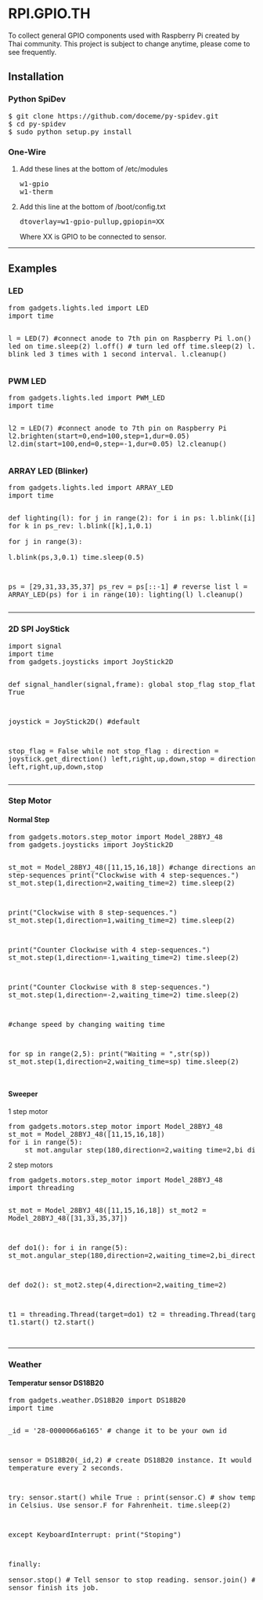 # RPI.GPIO.TH
To collect general GPIO components used with Raspberry Pi created by Thai community.
This project is subject to change anytime, please come to see frequently.
<h2>Installation</h2>
<h3>Python SpiDev</h3>
<pre>
$ git clone https://github.com/doceme/py-spidev.git
$ cd py-spidev
$ sudo python setup.py install
</pre>
<h3>One-Wire</h3>
<ol>
<li>
Add these lines at the bottom of /etc/modules 
<pre>
w1-gpio
w1-therm
</pre>
</li>
<li>
Add this line at the bottom of /boot/config.txt
<pre>
dtoverlay=w1-gpio-pullup,gpiopin=XX
</pre>
Where XX is GPIO to be connected to sensor.
</li>
</ol>
<hr />
<h2>Examples</h2>
<h3>LED</h3>
<pre>
from gadgets.lights.led import LED
import time

l = LED(7) #connect anode to 7th pin on Raspberry Pi
l.on() # turn led on
time.sleep(2)
l.off() # turn led off
time.sleep(2)
l.blink(3,1) # blink led 3 times with 1 second interval.
l.cleanup()
</pre>
<h3>PWM LED</h3>
<pre>
from gadgets.lights.led import PWM_LED
import time

l2 = LED(7) #connect anode to 7th pin on Raspberry Pi
l2.brighten(start=0,end=100,step=1,dur=0.05)
l2.dim(start=100,end=0,step=-1,dur=0.05)
l2.cleanup()
</pre>
<h3>ARRAY LED (Blinker)</h3>
<pre>
from gadgets.lights.led import ARRAY_LED
import time

def lighting(l):
	for j in range(2):
		for i in ps:
			l.blink([i],1,0.1)
		for k in ps_rev:
			l.blink([k],1,0.1)	
	for j in range(3):		
		l.blink(ps,3,0.1)
		time.sleep(0.5)

ps = [29,31,33,35,37]
ps_rev = ps[::-1] # reverse list
l = ARRAY_LED(ps)
for i in range(10):
	lighting(l)
l.cleanup()
</pre>
<hr />
<h3>2D SPI JoyStick</h3>
<pre>
import signal
import time
from gadgets.joysticks import JoyStick2D

def signal_handler(signal,frame):
	global stop_flag
	stop_flat = True

joystick = JoyStick2D() #default 

stop_flag = False
while not stop_flag :
	direction = joystick.get_direction()
	left,right,up,down,stop = direction
	print left,right,up,down,stop
</pre>
<hr />
<h3>Step Motor</h3>
<h4>Normal Step</h4>
<pre>
from gadgets.motors.step_motor import Model_28BYJ_48
from gadgets.joysticks import JoyStick2D

st_mot = Model_28BYJ_48([11,15,16,18])
#change directions and step-sequences
print("Clockwise with 4 step-sequences.")
st_mot.step(1,direction=2,waiting_time=2) 
time.sleep(2)

print("Clockwise with 8 step-sequences.")
st_mot.step(1,direction=1,waiting_time=2) 
time.sleep(2)

print("Counter Clockwise with 4 step-sequences.")
st_mot.step(1,direction=-1,waiting_time=2) 
time.sleep(2)

print("Counter Clockwise with 8 step-sequences.")
st_mot.step(1,direction=-2,waiting_time=2) 
time.sleep(2)

#change speed by changing waiting time

for sp in range(2,5):
	print("Waiting = ",str(sp))
	st_mot.step(1,direction=2,waiting_time=sp) 
	time.sleep(2)

</pre>

<h4>Sweeper</h4>
<p>1 step motor</p>
<pre>
from gadgets.motors.step_motor import Model_28BYJ_48
st_mot = Model_28BYJ_48([11,15,16,18])
for i in range(5):
	st_mot.angular_step(180,direction=2,waiting_time=2,bi_direction=True) 	
</pre>
<p>2 step motors</p>
<pre>
from gadgets.motors.step_motor import Model_28BYJ_48
import threading

st_mot = Model_28BYJ_48([11,15,16,18])
st_mot2 = Model_28BYJ_48([31,33,35,37])

def do1():
	for i in range(5):
		st_mot.angular_step(180,direction=2,waiting_time=2,bi_direction=True) 	

def do2():
	st_mot2.step(4,direction=2,waiting_time=2) 

t1 = threading.Thread(target=do1)
t2 = threading.Thread(target=do2)
t1.start()
t2.start()	
</pre>
<hr/>
<h3>Weather</h3>
<h4>Temperatur sensor DS18B20</h4>
<pre>
from gadgets.weather.DS18B20 import DS18B20 
import time

_id = '28-0000066a6165' # change it to be your own id

sensor = DS18B20(_id,2) # create DS18B20 instance. It would read temperature every 2 seconds.

try:
	sensor.start()
	while True :
		print(sensor.C) # show temperature in Celsius. Use sensor.F for Fahrenheit.
		time.sleep(2)
	
except KeyboardInterrupt:
	print("Stoping")
	
finally:	
	sensor.stop() # Tell sensor to stop reading.
	sensor.join() # Wait util sensor finish its job.
	
</pre>
